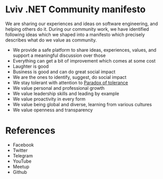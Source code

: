 # Lviv .NET Community manifesto

We are sharing our experiences and ideas on software engineering, and helping others do it. 
During our community work, we have identified following ideas which we shaped into a manifesto which precisely describes what do we value as community. 


- We provide a safe platform to share ideas, experiences, values, and support a meaningful discussion over those 
- Everything can get a bit of improvement which comes at some cost
- Laughter is good
- Business is good and can do great social impact
- We are the ones to identify, suggest, do social impact
- We stay tolerant with attention to [Paradox of tolerance](https://en.wikipedia.org/wiki/Paradox_of_tolerance)
- We value personal and professional growth
- We value leadership skills and leading by example
- We value proactivity in every form
- We value being global and diverse, learning from various cultures
- We value openness and transparency


# References
- Facebook
- Twitter
- Telegram
- YouTube
- Meetup
- Github